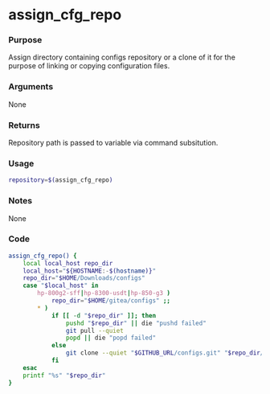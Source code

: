 # assign_cfg_repo

### Purpose
Assign directory containing configs repository or a clone of it for the purpose of linking or copying configuration files.
### Arguments
None
### Returns
Repository path is passed to variable via command subsitution.
### Usage
```bash
repository=$(assign_cfg_repo)
```
### Notes
None
### Code
```bash
assign_cfg_repo() {
	local local_host repo_dir
	local_host="${HOSTNAME:-$(hostname)}"
	repo_dir="$HOME/Downloads/configs"
	case "$local_host" in
		hp-800g2-sff|hp-8300-usdt|hp-850-g3 )
			repo_dir="$HOME/gitea/configs" ;;
		* )
			if [[ -d "$repo_dir" ]]; then
				pushd "$repo_dir" || die "pushd failed"
				git pull --quiet
				popd || die "popd failed"
			else
				git clone --quiet "$GITHUB_URL/configs.git" "$repo_dir/configs"
			fi
	esac
	printf "%s" "$repo_dir"
}
```
